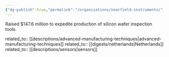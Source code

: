 ```yaml
---
{"dg-publish":true,"permalink":"/organisations/nearfield-instruments/","title":"Nearfield Instruments"}
---
```



Raised $147.6 million to expedite production of silicon wafer inspection tools.

related_to:: [[descriptions/advanced-manufacturing-techniques\|advanced-manufacturing-techniques]]
related_to:: [[digests/netherlands\|Netherlands]]
related_to:: [[descriptions/sensors\|sensors]]
